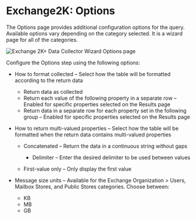 # Exchange2K: Options

The Options page provides additional configuration options for the query. Available options vary depending on the category selected. It is a wizard page for all of the categories.

![Exchange 2K+ Data Collector Wizard Options page](/img/product_docs/accessanalyzer/enterpriseauditor/install/application/options.webp)

Configure the Options step using the following options:

- How to format collected – Select how the table will be formatted according to the return data

  - Return data as collected
  - Return each value of the following property in a separate row – Enabled for specific properties selected on the Results page
  - Return data in a separate row for each property set in the following group – Enabled for specific properties selected on the Results page
- How to return multi-valued properties – Select how the table will be formatted when the return data contains multi-valued properties

  - Concatenated – Return the data in a continuous string without gaps

    - Delimiter – Enter the desired delimiter to be used between values
  - First-value only – Only display the first value
- Message size units – Available for the Exchange Organization > Users, Mailbox Stores, and Public Stores categories. Choose between:

  - KB
  - MB
  - GB
